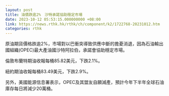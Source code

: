 ```yaml
---
layout: post
title: 油價跌逾2%　沙特承諾協助穩定市場
date: 2023-10-12 05:53:15.000000000 +08:00
link: https://news.rthk.hk/rthk/ch/component/k2/1722768-20231012.htm
categories: rthk
---
```


原油期貨價格跌逾2%，市場對以巴衝突導致供應中斷的擔憂消退，因為石油輸出國組織(OPEC)最大產油國沙特阿拉伯，承諾會協助穩定市場。

倫敦布蘭特期油收報每桶85.82美元，下跌2.1%。

紐約期油收報每桶83.49美元，下跌2.9%。

另外，美國能源信息署表示，OPEC及其盟友自願減產，預計今年下半年全球石油庫存每日將減少20萬桶。
